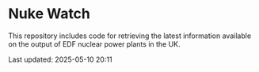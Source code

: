 # Nuke Watch

This repository includes code for retrieving the latest information available on the output of EDF nuclear power plants in the UK.

Last updated: 2025-05-10 20:11